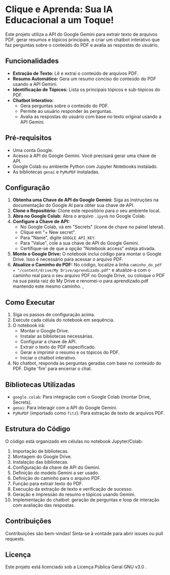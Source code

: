# Clique e Aprenda: Sua IA Educacional a um Toque!

Este projeto utiliza a API do Google Gemini para extrair texto de arquivos PDF, gerar resumos e tópicos principais, e criar um chatbot interativo que faz perguntas sobre o conteúdo do PDF e avalia as respostas do usuário.

## Funcionalidades

*   **Extração de Texto:** Lê e extrai o conteúdo de arquivos PDF.
*   **Resumo Automático:** Gera um resumo conciso do conteúdo do PDF usando a API Gemini.
*   **Identificação de Tópicos:** Lista os principais tópicos e sub-tópicos do PDF.
*   **Chatbot Interativo:**
    *   Gera perguntas sobre o conteúdo do PDF.
    *   Permite ao usuário responder às perguntas.
    *   Avalia as respostas do usuário com base no texto original usando a API Gemini.

## Pré-requisitos

*   Uma conta Google.
*   Acesso à API do Google Gemini. Você precisará gerar uma chave de API.
*   Google Colab ou ambiente Python com Jupyter Notebooks instalado.
*   As bibliotecas `genai` e `PyMuPDF` instaladas.

## Configuração

1.  **Obtenha uma Chave de API do Google Gemini:** Siga as instruções na documentação do Google AI para obter sua chave de API.
2.  **Clone o Repositório:** Clone este repositório para o seu ambiente local.
3.  **Abra no Google Colab:** Abra o arquivo `.ipynb` no Google Colab.
4.  **Configure a Chave de API:**
    *   No Google Colab, vá em "Secrets" (ícone de chave no painel lateral).
    *   Clique em "+ New secret".
    *   Para "Name", digite `GOOGLE_API_KEY`.
    *   Para "Value", cole a sua chave de API do Google Gemini.
    *   Certifique-se de que a opção "Notebook access" esteja ativada.
5.  **Monte o Google Drive:** O notebook inclui código para montar o Google Drive. Isso é necessário para acessar o arquivo PDF.
6.  **Atualize o Caminho do PDF:** No código, localize a linha `caminho_do_pdf = "/content/drive/My Drive/aprendizado.pdf"` e atualize-a com o caminho real para o seu arquivo PDF no Google Drive, ou coloque o PDF na sua pasta raiz do My Drive e renomei-o para aprendizado.pdf mantendo este mesmo caminho.
,
## Como Executar

1.  Siga os passos de configuração acima.
2.  Execute cada célula do notebook em sequência.
3.  O notebook irá:
    *   Montar o Google Drive.
    *   Instalar as bibliotecas necessárias.
    *   Configurar a chave de API.
    *   Extrair o texto do PDF especificado.
    *   Gerar e imprimir o resumo e os tópicos do PDF.
    *   Iniciar o chatbot interativo.
4.  No chatbot, responda às perguntas geradas com base no conteúdo do PDF. Digite 'fim' para encerrar o chat.

## Bibliotecas Utilizadas

*   `google.colab`: Para integração com o Google Colab (montar Drive, Secrets).
*   `genai`: Para interagir com a API do Google Gemini.
*   `PyMuPDF` (importado como `fitz`): Para extração de texto de arquivos PDF.

## Estrutura do Código

O código está organizado em células no notebook Jupyter/Colab:

1.  Importação de bibliotecas.
2.  Montagem do Google Drive.
3.  Instalação das bibliotecas.
4.  Configuração da chave de API do Gemini.
5.  Definição do modelo Gemini a ser usado.
6.  Definição do caminho para o arquivo PDF.
7.  Função para extrair texto do PDF.
8.  Execução da extração de texto e verificação de sucesso.
9.  Geração e impressão do resumo e tópicos usando Gemini.
10. Implementação do chatbot: geração de perguntas e loop de interação com avaliação das respostas.

## Contribuições

Contribuições são bem-vindas! Sinta-se à vontade para abrir issues ou pull requests.

## Licença

Este projeto está licenciado sob a Licença Pública Geral GNU v3.0 .
